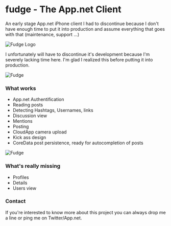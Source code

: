 fudge - The App.net Client
=====

An early stage App.net iPhone client I had to discontinue because I don't have enough time to put it into production and assume everything that goes with that (maintenance, support ...)

![Fudge Logo](http://f.cl.ly/items/3f0k2Z3X1R3z453D4509/fudge-icon-dribbble@2x.png)

I unfortunately will have to discontinue it's development because I'm severely lacking time here. I'm glad I realized this before putting it into production. 

![Fudge](http://f.cl.ly/items/0w3y0r1F2x1P0j3f1Z2z/fdasfsadfas800.png)

### What works 

- App.net Authentification
- Reading posts
- Detecting Hashtags, Usernames, links
- Discussion view
- Mentions
- Posting
- CloudApp camera upload
- Kick ass design
- CoreData post persistence, ready for autocompletion of posts

![Fudge](http://f.cl.ly/items/0S0J2E3f3X47120U0H3u/fasdsf800.png)

### What's really missing 

- Profiles
- Details 
- Users view

### Contact 

If you're interested to know more about this project you can always drop me a line or ping me on Twitter/App.net.
